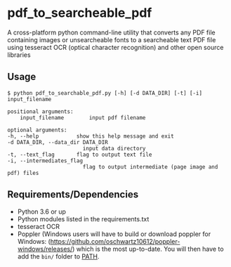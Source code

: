 # pdf_to_searcheable_pdf

A cross-platform python command-line utility that converts any PDF file containing images or unsearcheable fonts to a searcheable text PDF file using tesseract OCR (optical character recognition) and other open source libraries

## Usage

`$ python pdf_to_searchable_pdf.py [-h] [-d DATA_DIR] [-t] [-i] input_filename`

    positional arguments:
        input_filename        input pdf filename

    optional arguments:
    -h, --help            show this help message and exit
    -d DATA_DIR, --data_dir DATA_DIR
                            input data directory
    -t, --text_flag       flag to output text file
    -i, --intermediates_flag
                            flag to output intermediate (page image and pdf) files

## Requirements/Dependencies

* Python 3.6 or up
* Python modules listed in the requirements.txt
* tesseract OCR 
* Poppler (Windows users will have to build or download poppler for Windows: (https://github.com/oschwartz10612/poppler-windows/releases/) which is the most up-to-date. You will then have to add the `bin/` folder to [PATH](https://www.architectryan.com/2018/03/17/add-to-the-path-on-windows-10/).

